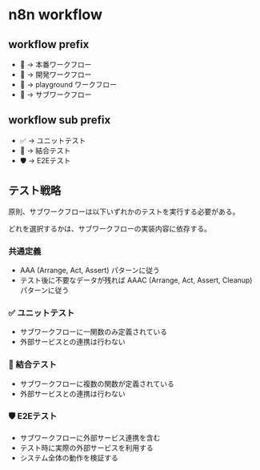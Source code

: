 # n8n workflow

## workflow prefix

- 🚀 -> 本番ワークフロー
- 🚧 -> 開発ワークフロー
- 🎠 -> playground ワークフロー
- 🧩 -> サブワークフロー

## workflow sub prefix

- ✅ -> ユニットテスト
- 🧱 -> 結合テスト
- 🛡️ -> E2Eテスト

## テスト戦略

原則、サブワークフローは以下いずれかのテストを実行する必要がある。

どれを選択するかは、サブワークフローの実装内容に依存する。

### 共通定義

- AAA (Arrange, Act, Assert) パターンに従う
- テスト後に不要なデータが残れば AAAC (Arrange, Act, Assert, Cleanup) パターンに従う

### ✅ ユニットテスト

- サブワークフローに一関数のみ定義されている
- 外部サービスとの連携は行わない

### 🧱 結合テスト 

- サブワークフローに複数の関数が定義されている
- 外部サービスとの連携は行わない

### 🛡️ E2Eテスト

- サブワークフローに外部サービス連携を含む
- テスト時に実際の外部サービスを利用する
- システム全体の動作を検証する
